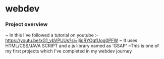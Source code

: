 # webdev
### Project overview
~ In this I've followed a tutorial on youtube :- https://youtu.be/xG1_vbVPUUs?si=jljdRYOgfUog0PFW
~ It uses HTML/CSS/JAVA SCRIPT and a js library named as 'GSAP'
~This is one of my first projects which I've completed in my webdev journey 
